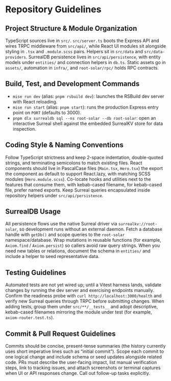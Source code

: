 # Repository Guidelines

## Project Structure & Module Organization
TypeScript sources live in `src/`. `src/server.ts` boots the Express API and wires TRPC middleware from `src/api/`, while React UI modules sit alongside styling in `.tsx` and `.module.scss` pairs. Helpers sit in `src/data` and `src/data-providers`. SurrealDB persistence lives in `src/api/persistence`, with entity models under `entities/` and connection helpers in `db.ts`. Static assets go in `assets/`, automation in `infra/`, and `root-solar/rpc/` holds RPC contracts.

## Build, Test, and Development Commands
- `mise run dev` (alias: `pnpm rsbuild dev`): launches the RSBuild dev server with React reloading.
- `mise run start` (alias: `pnpm start`): runs the production Express entry point on `PORT` (defaults to 3000).
- `pnpm dlx surrealdb sql --ns root-solar --db root-solar`: open an interactive Surreal shell against the embedded SurrealKV store for data inspection.

## Coding Style & Naming Conventions
Follow TypeScript strictness and keep 2-space indentation, double-quoted strings, and terminating semicolons to match existing files. React components should live in PascalCase files (`Main.tsx`, `Hero.tsx`) the export the component as default to support React.lazy, with matching SCSS modules (`Hero.module.scss`). Co-locate hooks and utilities next to the features that consume them, with kebab-cased filename, for kebab-cased file, prefer named exports. Keep Surreal queries encapsulated inside repository helpers under `src/api/persistence`.

## SurrealDB Usage
All persistence flows use the native Surreal driver via `surrealkv://root-solar`, so development runs without an external daemon. Fetch a database handle with `getDb()` and scope queries to the `root-solar` namespace/database. Wrap mutations in reusable functions (for example, `Axiom.find` / `Axiom.persist`) so callers avoid raw query strings. When you need new tables or relations, document the schema in `entities/` and include a helper to seed representative data.

## Testing Guidelines
Automated tests are not yet wired up; until a Vitest harness lands, validate changes by running the dev server and exercising endpoints manually. Confirm the readiness probe with `curl http://localhost:3000/health` and verify new Surreal queries through TRPC before submitting changes. When adding tests, group them under `src/**/__tests__` and adopt descriptive, kebab-cased filenames mirroring the module under test (for example, `axiom-router.test.ts`).

## Commit & Pull Request Guidelines
Commits should be concise, present-tense summaries (the history currently uses short imperative lines such as “initial commit”). Scope each commit to one logical change and include schema or seed updates alongside related code. PRs must describe the user-facing impact, list manual verification steps, link to tracking issues, and attach screenshots or terminal captures when UI or API responses change. Call out follow-up tasks explicitly.
